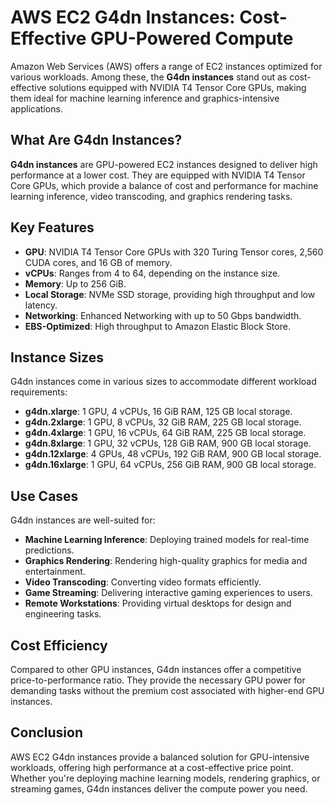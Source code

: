 # AWS EC2 G4dn Instances: Cost-Effective GPU-Powered Compute

Amazon Web Services (AWS) offers a range of EC2 instances optimized for various workloads. Among these, the **G4dn instances** stand out as cost-effective solutions equipped with NVIDIA T4 Tensor Core GPUs, making them ideal for machine learning inference and graphics-intensive applications.

## What Are G4dn Instances?

**G4dn instances** are GPU-powered EC2 instances designed to deliver high performance at a lower cost. They are equipped with NVIDIA T4 Tensor Core GPUs, which provide a balance of cost and performance for machine learning inference, video transcoding, and graphics rendering tasks.

## Key Features

* **GPU**: NVIDIA T4 Tensor Core GPUs with 320 Turing Tensor cores, 2,560 CUDA cores, and 16 GB of memory.
* **vCPUs**: Ranges from 4 to 64, depending on the instance size.
* **Memory**: Up to 256 GiB.
* **Local Storage**: NVMe SSD storage, providing high throughput and low latency.
* **Networking**: Enhanced Networking with up to 50 Gbps bandwidth.
* **EBS-Optimized**: High throughput to Amazon Elastic Block Store.

## Instance Sizes

G4dn instances come in various sizes to accommodate different workload requirements:

* **g4dn.xlarge**: 1 GPU, 4 vCPUs, 16 GiB RAM, 125 GB local storage.
* **g4dn.2xlarge**: 1 GPU, 8 vCPUs, 32 GiB RAM, 225 GB local storage.
* **g4dn.4xlarge**: 1 GPU, 16 vCPUs, 64 GiB RAM, 225 GB local storage.
* **g4dn.8xlarge**: 1 GPU, 32 vCPUs, 128 GiB RAM, 900 GB local storage.
* **g4dn.12xlarge**: 4 GPUs, 48 vCPUs, 192 GiB RAM, 900 GB local storage.
* **g4dn.16xlarge**: 1 GPU, 64 vCPUs, 256 GiB RAM, 900 GB local storage.

## Use Cases

G4dn instances are well-suited for:

* **Machine Learning Inference**: Deploying trained models for real-time predictions.
* **Graphics Rendering**: Rendering high-quality graphics for media and entertainment.
* **Video Transcoding**: Converting video formats efficiently.
* **Game Streaming**: Delivering interactive gaming experiences to users.
* **Remote Workstations**: Providing virtual desktops for design and engineering tasks.

## Cost Efficiency

Compared to other GPU instances, G4dn instances offer a competitive price-to-performance ratio. They provide the necessary GPU power for demanding tasks without the premium cost associated with higher-end GPU instances.

## Conclusion

AWS EC2 G4dn instances provide a balanced solution for GPU-intensive workloads, offering high performance at a cost-effective price point. Whether you're deploying machine learning models, rendering graphics, or streaming games, G4dn instances deliver the compute power you need.

